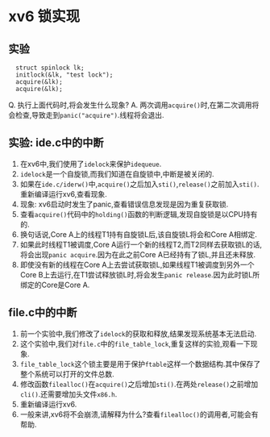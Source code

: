 # xv6 锁实现
## 实验
```
  struct spinlock lk;
  initlock(&lk, "test lock");
  acquire(&lk);
  acquire(&lk);
```
Q. 执行上面代码时,将会发生什么现象?
A. 两次调用`acquire()`时,在第二次调用将会检查,导致走到`panic("acquire")`.线程将会退出.

## 实验: ide.c中的中断
1. 在xv6中,我们使用了`idelock`来保护`idequeue`.
2. `idelock`是一个自旋锁,而我们知道在自旋锁中,中断是被关闭的.
3. 如果在`ide.c/iderw()`中,`acquire()`之后加入`sti()`,`release()`之前加入`sti()`.重新编译运行xv6,查看现象.
4. 现象: xv6启动时发生了panic,查看错误信息发现是因为重复获取锁.
5. 查看`acquire()`代码中的`holding()`函数的判断逻辑,发现自旋锁是以CPU持有的.
6. 换句话说,Core A上的线程T1持有自旋锁L后,该自旋锁L将会和Core A相绑定.
7. 如果此时线程T1被调度,Core A运行一个新的线程T2,而T2同样去获取锁L的话,将会出现`panic acquire`.因为在此之前Core A已经持有了锁L,并且还未释放.
8. 即使没有新的线程在Core A上去尝试获取锁L,如果线程T1被调度到另外一个Core B上去运行,在T1尝试释放锁L时,将会发生`panic release`.因为此时锁L所绑定的Core是Core A.

## file.c中的中断
1. 前一个实验中,我们修改了`idelock`的获取和释放,结果发现系统基本无法启动.
2. 这个实验中,我们对`file.c`中的`file_table_lock`,重复这样的实验,观看一下现象.
3. `file_table_lock`这个锁主要是用于保护`ftable`这样一个数据结构.其中保存了整个系统可以打开的文件总数.
4. 修改函数`filealloc()`在`acquire()`之后增加`sti()`.在两处`release()`之前增加`cli()`.还需要增加头文件`x86.h`.
5. 重新编译运行xv6.
6. 一般来讲,xv6将不会崩溃,请解释为什么?查看`filealloc()`的调用者,可能会有帮助.